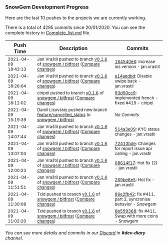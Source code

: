 
### SnowGem Development Progress

Here are the last 10 pushes to the projects we are currently working.

There is a total of 4295 commits since 20/01/2020. You can see the complete history in
 [Complete_list.md](Complete_list.md) file.

| Push Time | Description | Commits |
| --- | --- | --- |
| <sub>2021-04-09 18:42:13</sub> | <sub>Jan Vraštil pushed to branch [v0\.1\.6](https://gitlab.com/snowgem/bitfrost/commits/v0.1.6) of [snowgem / bitfrost](https://gitlab.com/snowgem/bitfrost) ([Compare changes](https://gitlab.com/snowgem/bitfrost/compare/e14aedbd59c68617ae1f779bfabbf378a8c15cf6...164540e6b72414338411ac941305c678e8d0689b))</sub> | <sub>[164540e6](https://gitlab.com/snowgem/bitfrost/-/commit/164540e6b72414338411ac941305c678e8d0689b): Increase ios version - jan.vrastil</sub> |
| <sub>2021-04-09 18:26:04</sub> | <sub>Jan Vraštil pushed to branch [v0\.1\.6](https://gitlab.com/snowgem/bitfrost/commits/v0.1.6) of [snowgem / bitfrost](https://gitlab.com/snowgem/bitfrost) ([Compare changes](https://gitlab.com/snowgem/bitfrost/compare/93d50cc9e583340fa91a9d1f1f48ad4684fb725e...e14aedbd59c68617ae1f779bfabbf378a8c15cf6))</sub> | <sub>[e14aedbd](https://gitlab.com/snowgem/bitfrost/-/commit/e14aedbd59c68617ae1f779bfabbf378a8c15cf6): Disable swipe back - jan.vrastil</sub> |
| <sub>2021-04-09 18:12:02</sub> | <sub>ciripel pushed to branch [v0\.1\.6](https://gitlab.com/snowgem/bitfrost/commits/v0.1.6) of [snowgem / bitfrost](https://gitlab.com/snowgem/bitfrost) ([Compare changes](https://gitlab.com/snowgem/bitfrost/compare/514a3e09b827fc60b639e1d5ea5db3d0cffc4352...93d50cc9e583340fa91a9d1f1f48ad4684fb725e))</sub> | <sub>[93d50cc9](https://gitlab.com/snowgem/bitfrost/-/commit/93d50cc9e583340fa91a9d1f1f48ad4684fb725e): implemented french - fixed #419 - ciripel</sub> |
| <sub>2021-04-09 15:19:39</sub> | <sub>Daniil Lisovskiy pushed new branch [feature/cancelled\_status](https://gitlab.com/snowgem/bitfrost/commits/feature/cancelled_status) to [snowgem / bitfrost](https://gitlab.com/snowgem/bitfrost)</sub> | <sub>_No Commits_</sub> |
| <sub>2021-04-09 14:07:44</sub> | <sub>Jan Vraštil pushed to branch [v0\.1\.6](https://gitlab.com/snowgem/bitfrost/commits/v0.1.6) of [snowgem / bitfrost](https://gitlab.com/snowgem/bitfrost) ([Compare changes](https://gitlab.com/snowgem/bitfrost/compare/72413bde42e1edfb8186223e88ca97320f2f7199...514a3e09b827fc60b639e1d5ea5db3d0cffc4352))</sub> | <sub>[514a3e09](https://gitlab.com/snowgem/bitfrost/-/commit/514a3e09b827fc60b639e1d5ea5db3d0cffc4352): KYC status changes - jan.vrastil</sub> |
| <sub>2021-04-09 13:07:03</sub> | <sub>Jan Vraštil pushed to branch [v0\.1\.6](https://gitlab.com/snowgem/bitfrost/commits/v0.1.6) of [snowgem / bitfrost](https://gitlab.com/snowgem/bitfrost) ([Compare changes](https://gitlab.com/snowgem/bitfrost/compare/08614f177e53a2577a50486f24f69257d4809b28...72413bde42e1edfb8186223e88ca97320f2f7199))</sub> | <sub>[72413bde](https://gitlab.com/snowgem/bitfrost/-/commit/72413bde42e1edfb8186223e88ca97320f2f7199): Changes for report issue api calling - jan.vrastil</sub> |
| <sub>2021-04-09 12:00:23</sub> | <sub>Jan Vraštil pushed to branch [v0\.1\.6](https://gitlab.com/snowgem/bitfrost/commits/v0.1.6) of [snowgem / bitfrost](https://gitlab.com/snowgem/bitfrost) ([Compare changes](https://gitlab.com/snowgem/bitfrost/compare/269be8e5986ab8e42067432600e9736722917101...08614f177e53a2577a50486f24f69257d4809b28))</sub> | <sub>[08614f17](https://gitlab.com/snowgem/bitfrost/-/commit/08614f177e53a2577a50486f24f69257d4809b28): Hot fix (2) - jan.vrastil</sub> |
| <sub>2021-04-09 11:51:51</sub> | <sub>Jan Vraštil pushed to branch [v0\.1\.6](https://gitlab.com/snowgem/bitfrost/commits/v0.1.6) of [snowgem / bitfrost](https://gitlab.com/snowgem/bitfrost) ([Compare changes](https://gitlab.com/snowgem/bitfrost/compare/86e2fb42d63cd9589d379d9e0d361b12f206189d...269be8e5986ab8e42067432600e9736722917101))</sub> | <sub>[269be8e5](https://gitlab.com/snowgem/bitfrost/-/commit/269be8e5986ab8e42067432600e9736722917101): Hot fix - jan.vrastil</sub> |
| <sub>2021-04-09 11:30:08</sub> | <sub>Txid pushed to branch [v0\.1\.6](https://gitlab.com/snowgem/bitfrost/commits/v0.1.6) of [snowgem / bitfrost](https://gitlab.com/snowgem/bitfrost) ([Compare changes](https://gitlab.com/snowgem/bitfrost/compare/6b5593685d63a8416e4afa8fe798d975a2a410b6...86e2fb42d63cd9589d379d9e0d361b12f206189d))</sub> | <sub>[86e2fb42](https://gitlab.com/snowgem/bitfrost/-/commit/86e2fb42d63cd9589d379d9e0d361b12f206189d): fix #411, part 2, syncronise behavior - Snowgem</sub> |
| <sub>2021-04-09 11:02:20</sub> | <sub>Txid pushed to branch [v0\.1\.6](https://gitlab.com/snowgem/bitfrost/commits/v0.1.6) of [snowgem / bitfrost](https://gitlab.com/snowgem/bitfrost) ([Compare changes](https://gitlab.com/snowgem/bitfrost/compare/5dbfbc4862ab1ba8f26359a83b597d3245ff1320...6b5593685d63a8416e4afa8fe798d975a2a410b6))</sub> | <sub>[6b559368](https://gitlab.com/snowgem/bitfrost/-/commit/6b5593685d63a8416e4afa8fe798d975a2a410b6): fix #411, Swap with more coins - Snowgem</sub> |

_You can see more details and commits in our [Discord](https://discord.gg/zumGnbg) in **#dev-diary** channel._
